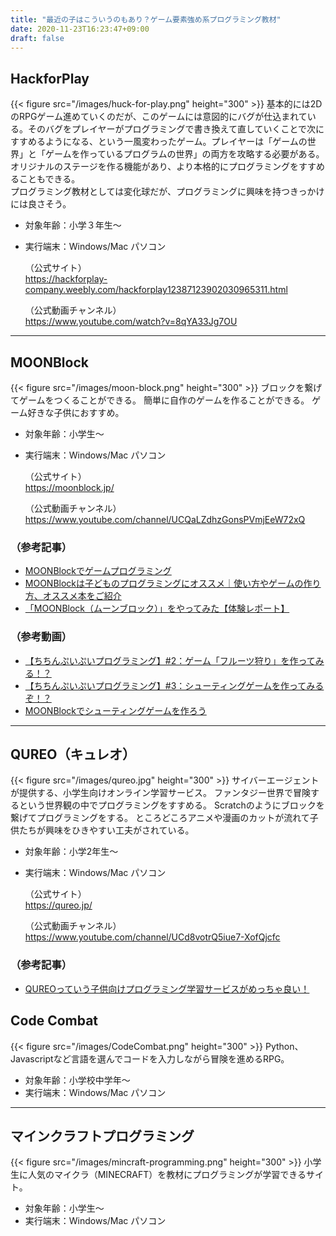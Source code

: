 ```yaml
---
title: "最近の子はこういうのもあり？ゲーム要素強め系プログラミング教材"
date: 2020-11-23T16:23:47+09:00
draft: false
---
```


## HackforPlay
{{< figure src="/images/huck-for-play.png" height="300" >}}
 基本的には2DのRPGゲーム進めていくのだが、このゲームには意図的にバグが仕込まれている。そのバグをプレイヤーがプログラミングで書き換えて直していくことで次にすすめるようになる、という一風変わったゲーム。プレイヤーは「ゲームの世界」と「ゲームを作っているプログラムの世界」の両方を攻略する必要がある。  
 オリジナルのステージを作る機能があり、より本格的にプログラミングをすすめることもできる。  
 プログラミング教材としては変化球だが、プログラミングに興味を持つきっかけには良さそう。  

- 対象年齢：小学３年生〜
- 実行端末：Windows/Mac パソコン
  
  （公式サイト）  
  https://hackforplay-company.weebly.com/hackforplay12387123902030965311.html

  （公式動画チャンネル）  
  https://www.youtube.com/watch?v=8qYA33Jg7OU

- - -
## MOONBlock
{{< figure src="/images/moon-block.png" height="300" >}}
ブロックを繋げてゲームをつくることができる。
簡単に自作のゲームを作ることができる。
ゲーム好きな子供におすすめ。

- 対象年齢：小学生〜
- 実行端末：Windows/Mac パソコン
  
  （公式サイト）  
  https://moonblock.jp/

  （公式動画チャンネル）  
  https://www.youtube.com/channel/UCQaLZdhzGonsPVmjEeW72xQ

### （参考記事）
- [MOONBlockでゲームプログラミング](https://mukai-lab.info/pages/tech/enchant_js/moonblock/)
- [MOONBlockは子どものプログラミングにオススメ｜使い方やゲームの作り方、オススメ本をご紹介](https://arschool.co.jp/blog/archives/5646)
- [「MOONBlock（ムーンブロック）」をやってみた【体験レポート】](https://techacademy.jp/magazine/1675)

### （参考動画）
- [【ちちんぷいぷいプログラミング】#2：ゲーム「フルーツ狩り」を作ってみる！？](https://www.youtube.com/watch?v=rAgzrN3yaIc)
- [【ちちんぷいぷいプログラミング】#3：シューティングゲームを作ってみるぞ！？](https://www.youtube.com/watch?v=z5CYBa-Qa6A)
- [MOONBlockでシューティングゲームを作ろう](https://www.youtube.com/watch?v=dtMBuwTm1E4)

- - -

## QUREO（キュレオ）
{{< figure src="/images/qureo.jpg" height="300" >}}
サイバーエージェントが提供する、小学生向けオンライン学習サービス。
ファンタジー世界で冒険するという世界観の中でプログラミングをすすめる。
Scratchのようにブロックを繋げてプログラミングをする。
ところどころアニメや漫画のカットが流れて子供たちが興味をひきやすい工夫がされている。

- 対象年齢：小学2年生〜
- 実行端末：Windows/Mac パソコン
  
  （公式サイト）  
  https://qureo.jp/

  （公式動画チャンネル）  
  https://www.youtube.com/channel/UCd8votrQ5iue7-XofQjcfc

### （参考記事）
- [QUREOっていう子供向けプログラミング学習サービスがめっちゃ良い！](https://tutor-blog.com/qureo-techkidsschool/)

## Code Combat
{{< figure src="/images/CodeCombat.png" height="300" >}}
Python、Javascriptなど言語を選んでコードを入力しながら冒険を進めるRPG。

- 対象年齢：小学校中学年〜
- 実行端末：Windows/Mac パソコン
  
- - -

## マインクラフトプログラミング
{{< figure src="/images/mincraft-programming.png" height="300" >}}
小学生に人気のマイクラ（MINECRAFT）を教材にプログラミングが学習できるサイト。

- 対象年齢：小学生〜
- 実行端末：Windows/Mac パソコン
  